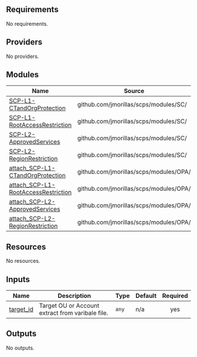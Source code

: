 <!-- BEGIN_TF_DOCS -->
## Requirements

No requirements.

## Providers

No providers.

## Modules

| Name | Source | Version |
|------|--------|---------|
| <a name="module_SCP-L1-CTandOrgProtection"></a> [SCP-L1-CTandOrgProtection](#module\_SCP-L1-CTandOrgProtection) | github.com/jmorillas/scps/modules/SC/ | n/a |
| <a name="module_SCP-L1-RootAccessRestriction"></a> [SCP-L1-RootAccessRestriction](#module\_SCP-L1-RootAccessRestriction) | github.com/jmorillas/scps/modules/SC/ | n/a |
| <a name="module_SCP-L2-ApprovedServices"></a> [SCP-L2-ApprovedServices](#module\_SCP-L2-ApprovedServices) | github.com/jmorillas/scps/modules/SC/ | n/a |
| <a name="module_SCP-L2-RegionRestriction"></a> [SCP-L2-RegionRestriction](#module\_SCP-L2-RegionRestriction) | github.com/jmorillas/scps/modules/SC/ | n/a |
| <a name="module_attach_SCP-L1-CTandOrgProtection"></a> [attach\_SCP-L1-CTandOrgProtection](#module\_attach\_SCP-L1-CTandOrgProtection) | github.com/jmorillas/scps/modules/OPA/ | n/a |
| <a name="module_attach_SCP-L1-RootAccessRestriction"></a> [attach\_SCP-L1-RootAccessRestriction](#module\_attach\_SCP-L1-RootAccessRestriction) | github.com/jmorillas/scps/modules/OPA/ | n/a |
| <a name="module_attach_SCP-L2-ApprovedServices"></a> [attach\_SCP-L2-ApprovedServices](#module\_attach\_SCP-L2-ApprovedServices) | github.com/jmorillas/scps/modules/OPA/ | n/a |
| <a name="module_attach_SCP-L2-RegionRestriction"></a> [attach\_SCP-L2-RegionRestriction](#module\_attach\_SCP-L2-RegionRestriction) | github.com/jmorillas/scps/modules/OPA/ | n/a |

## Resources

No resources.

## Inputs

| Name | Description | Type | Default | Required |
|------|-------------|------|---------|:--------:|
| <a name="input_target_id"></a> [target\_id](#input\_target\_id) | Target OU or Account extract from varibale file. | `any` | n/a | yes |

## Outputs

No outputs.
<!-- END_TF_DOCS -->